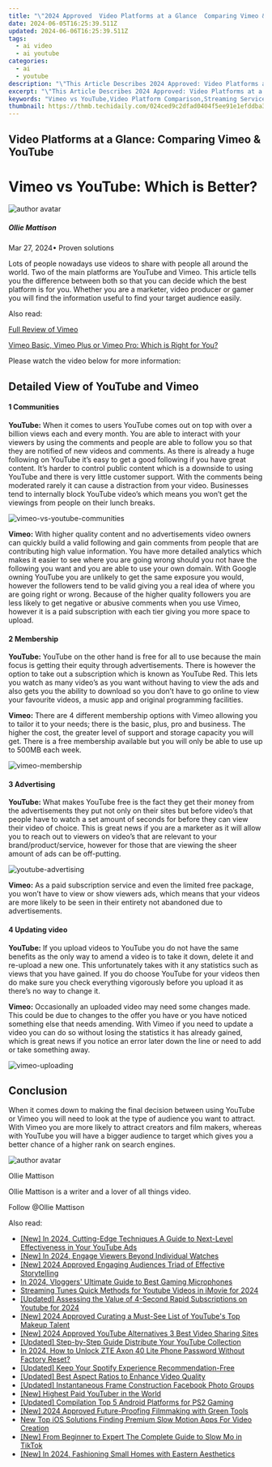 ```yaml
---
title: "\"2024 Approved  Video Platforms at a Glance  Comparing Vimeo & YouTube\""
date: 2024-06-05T16:25:39.511Z
updated: 2024-06-06T16:25:39.511Z
tags:
  - ai video
  - ai youtube
categories:
  - ai
  - youtube
description: "\"This Article Describes 2024 Approved: Video Platforms at a Glance: Comparing Vimeo & YouTube\""
excerpt: "\"This Article Describes 2024 Approved: Video Platforms at a Glance: Comparing Vimeo & YouTube\""
keywords: "Vimeo vs YouTube,Video Platform Comparison,Streaming Services Overview,Platform Feature Analysis,Content Creator Platforms,Viewership Metrics Comparison,User Engagement on Video Sites"
thumbnail: https://thmb.techidaily.com/024ced9c2dfad0404f5ee91e1efddba3dce2978ade3e359fc80cf8eaccdc84ab.jpg
---
```


## Video Platforms at a Glance: Comparing Vimeo & YouTube

# Vimeo vs YouTube: Which is Better?

![author avatar](https://images.wondershare.com/filmora/article-images/ollie-mattison.jpg)

##### Ollie Mattison

 Mar 27, 2024• Proven solutions

Lots of people nowadays use videos to share with people all around the world. Two of the main platforms are YouTube and Vimeo. This article tells you the difference between both so that you can decide which the best platform is for you. Whether you are a marketer, video producer or gamer you will find the information useful to find your target audience easily.

Also read:

[Full Review of Vimeo](https://tools.techidaily.com/wondershare/filmora/download/)

[Vimeo Basic, Vimeo Plus or Vimeo Pro: Which is Right for You?](https://tools.techidaily.com/wondershare/filmora/download/)

Please watch the video below for more information:

## Detailed View of YouTube and Vimeo

#### 1  Communities

**YouTube:** When it comes to users YouTube comes out on top with over a billion views each and every month. You are able to interact with your viewers by using the comments and people are able to follow you so that they are notified of new videos and comments. As there is already a huge following on YouTube it’s easy to get a good following if you have great content. It’s harder to control public content which is a downside to using YouTube and there is very little customer support. With the comments being moderated rarely it can cause a distraction from your video. Businesses tend to internally block YouTube video’s which means you won’t get the viewings from people on their lunch breaks.

![vimeo-vs-youtube-communities](https://images.wondershare.com/filmora/article-images/vimeo-vs-youtube-communities.jpg)

**Vimeo:** With higher quality content and no advertisements video owners can quickly build a valid following and gain comments from people that are contributing high value information. You have more detailed analytics which makes it easier to see where you are going wrong should you not have the following you want and you are able to use your own domain. With Google owning YouTube you are unlikely to get the same exposure you would, however the followers tend to be valid giving you a real idea of where you are going right or wrong. Because of the higher quality followers you are less likely to get negative or abusive comments when you use Vimeo, however it is a paid subscription with each tier giving you more space to upload.

#### 2  Membership

**YouTube:** YouTube on the other hand is free for all to use because the main focus is getting their equity through advertisements. There is however the option to take out a subscription which is known as YouTube Red. This lets you watch as many video’s as you want without having to view the ads and also gets you the ability to download so you don’t have to go online to view your favourite videos, a music app and original programming facilities.

**Vimeo:** There are 4 different membership options with Vimeo allowing you to tailor it to your needs; there is the basic, plus, pro and business. The higher the cost, the greater level of support and storage capacity you will get. There is a free membership available but you will only be able to use up to 500MB each week.

![vimeo-membership](https://images.wondershare.com/filmora/article-images/vimeo-membership.jpg)

#### 3  Advertising

**YouTube:** What makes YouTube free is the fact they get their money from the advertisements they put not only on their sites but before video’s that people have to watch a set amount of seconds for before they can view their video of choice. This is great news if you are a marketer as it will allow you to reach out to viewers on video’s that are relevant to your brand/product/service, however for those that are viewing the sheer amount of ads can be off-putting.

![youtube-advertising](https://images.wondershare.com/filmora/article-images/youtube-advertising.jpg)

**Vimeo:** As a paid subscription service and even the limited free package, you won’t have to view or show viewers ads, which means that your videos are more likely to be seen in their entirety not abandoned due to advertisements.

#### 4  Updating video

**YouTube:** If you upload videos to YouTube you do not have the same benefits as the only way to amend a video is to take it down, delete it and re-upload a new one. This unfortunately takes with it any statistics such as views that you have gained. If you do choose YouTube for your videos then do make sure you check everything vigorously before you upload it as there’s no way to change it.

**Vimeo:** Occasionally an uploaded video may need some changes made. This could be due to changes to the offer you have or you have noticed something else that needs amending. With Vimeo if you need to update a video you can do so without losing the statistics it has already gained, which is great news if you notice an error later down the line or need to add or take something away.

![vimeo-uploading](https://images.wondershare.com/filmora/article-images/vimeo-uploading.jpg)

## Conclusion

When it comes down to making the final decision between using YouTube or Vimeo you will need to look at the type of audience you want to attract. With Vimeo you are more likely to attract creators and film makers, whereas with YouTube you will have a bigger audience to target which gives you a better chance of a higher rank on search engines.

![author avatar](https://images.wondershare.com/filmora/article-images/ollie-mattison.jpg)

Ollie Mattison

Ollie Mattison is a writer and a lover of all things video.

Follow @Ollie Mattison

<span class="atpl-alsoreadstyle">Also read:</span>
<div><ul>
<li><a href="https://facebook-video-share.techidaily.com/new-in-2024-cutting-edge-techniques-a-guide-to-next-level-effectiveness-in-your-youtube-ads/"><u>[New] In 2024, Cutting-Edge Techniques  A Guide to Next-Level Effectiveness in Your YouTube Ads</u></a></li>
<li><a href="https://facebook-video-share.techidaily.com/new-in-2024-engage-viewers-beyond-individual-watches/"><u>[New] In 2024, Engage Viewers Beyond Individual Watches</u></a></li>
<li><a href="https://facebook-video-share.techidaily.com/new-2024-approved-engaging-audiences-triad-of-effective-storytelling/"><u>[New] 2024 Approved  Engaging Audiences  Triad of Effective Storytelling</u></a></li>
<li><a href="https://facebook-video-share.techidaily.com/in-2024-vloggers-ultimate-guide-to-best-gaming-microphones/"><u>In 2024, Vloggers' Ultimate Guide to Best Gaming Microphones</u></a></li>
<li><a href="https://facebook-video-share.techidaily.com/streaming-tunes-quick-methods-for-youtube-videos-in-imovie-for-2024/"><u>Streaming Tunes  Quick Methods for Youtube Videos in iMovie for 2024</u></a></li>
<li><a href="https://facebook-video-share.techidaily.com/updated-assessing-the-value-of-4-second-rapid-subscriptions-on-youtube-for-2024/"><u>[Updated] Assessing the Value of 4-Second Rapid Subscriptions on Youtube for 2024</u></a></li>
<li><a href="https://facebook-video-share.techidaily.com/new-2024-approved-curating-a-must-see-list-of-youtubes-top-makeup-talent/"><u>[New] 2024 Approved  Curating a Must-See List of YouTube's Top Makeup Talent</u></a></li>
<li><a href="https://facebook-video-share.techidaily.com/new-2024-approved-youtube-alternatives-3-best-video-sharing-sites/"><u>[New] 2024 Approved  YouTube Alternatives  3 Best Video Sharing Sites</u></a></li>
<li><a href="https://facebook-video-share.techidaily.com/updated-step-by-step-guide-distribute-your-youtube-collection/"><u>[Updated] Step-by-Step Guide  Distribute Your YouTube Collection</u></a></li>
<li><a href="https://unlock-android.techidaily.com/in-2024-how-to-unlock-zte-axon-40-lite-phone-password-without-factory-reset-by-drfone-android/"><u>In 2024, How to Unlock ZTE Axon 40 Lite Phone Password Without Factory Reset?</u></a></li>
<li><a href="https://extra-support.techidaily.com/updated-keep-your-spotify-experience-recommendation-free/"><u>[Updated] Keep Your Spotify Experience Recommendation-Free</u></a></li>
<li><a href="https://extra-resources.techidaily.com/updated-best-aspect-ratios-to-enhance-video-quality/"><u>[Updated] Best Aspect Ratios to Enhance Video Quality</u></a></li>
<li><a href="https://extra-skills.techidaily.com/updated-instantaneous-frame-construction-facebook-photo-groups/"><u>[Updated] Instantaneous Frame Construction  Facebook Photo Groups</u></a></li>
<li><a href="https://youtube-stream.techidaily.com/new-highest-paid-youtuber-in-the-world/"><u>[New] Highest Paid YouTuber in the World</u></a></li>
<li><a href="https://digital-screen-recording.techidaily.com/updated-compilation-top-5-android-platforms-for-ps2-gaming/"><u>[Updated] Compilation  Top 5 Android Platforms for PS2 Gaming</u></a></li>
<li><a href="https://desktop-recording.techidaily.com/new-2024-approved-future-proofing-filmmaking-with-green-tools/"><u>[New] 2024 Approved  Future-Proofing Filmmaking with Green Tools</u></a></li>
<li><a href="https://ai-editing-video.techidaily.com/new-top-ios-solutions-finding-premium-slow-motion-apps-for-video-creation/"><u>New Top iOS Solutions Finding Premium Slow Motion Apps For Video Creation</u></a></li>
<li><a href="https://tiktok-clips.techidaily.com/new-from-beginner-to-expert-the-complete-guide-to-slow-mo-in-tiktok/"><u>[New] From Beginner to Expert  The Complete Guide to Slow Mo in TikTok</u></a></li>
<li><a href="https://screen-activity-recording.techidaily.com/new-in-2024-fashioning-small-homes-with-eastern-aesthetics/"><u>[New] In 2024, Fashioning Small Homes with Eastern Aesthetics</u></a></li>
</ul></div>

<ins class="adsbygoogle"
      style="display:block"
      data-ad-client="ca-pub-7571918770474297"
      data-ad-slot="8358498916"
      data-ad-format="auto"
      data-full-width-responsive="true"></ins>